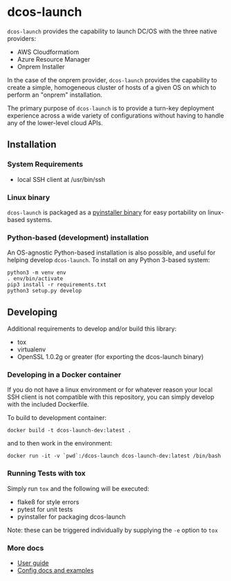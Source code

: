 # dcos-launch

`dcos-launch` provides the capability to launch DC/OS with the three native providers:
* AWS Cloudformatiom
* Azure Resource Manager
* Onprem Installer

In the case of the onprem provider, `dcos-launch` provides the capability to create a simple, homogeneous cluster of hosts of a given OS on which to perform an "onprem" installation.

The primary purpose of `dcos-launch` is to provide a turn-key deployment experience across a wide variety of configurations without having to handle any of the lower-level cloud APIs.

## Installation

### System Requirements

* local SSH client at /usr/bin/ssh

### Linux binary

`dcos-launch` is packaged as a [pyinstaller binary](https://downloads.dcos.io/dcos-launch/bin/linux/dcos-launch) for easy portability on linux-based systems.

### Python-based (development) installation

An OS-agnostic Python-based installation is also possible, and useful for helping develop `dcos-launch`.  To install on any Python 3-based system:
```
python3 -m venv env
. env/bin/activate
pip3 install -r requirements.txt
python3 setup.py develop
```

## Developing

Additional requirements to develop and/or build this library:
* tox
* virtualenv
* OpenSSL 1.0.2g or greater (for exporting the dcos-launch binary)

### Developing in a Docker container

If you do not have a linux environment or for whatever reason your local SSH client is not compatible with this repository, you can simply develop with the included Dockerfile.

To build to development container:
```
docker build -t dcos-launch-dev:latest .
```
and to then work in the environment:
```
docker run -it -v `pwd`:/dcos-launch dcos-launch-dev:latest /bin/bash
```

### Running Tests with tox

Simply run `tox` and the following will be executed:
* flake8 for style errors
* pytest for unit tests
* pyinstaller for packaging dcos-launch

Note: these can be triggered individually by supplying the `-e` option to `tox`

### More docs
- [User guide](./dcos_launch/README.md)
- [Config docs and examples](./dcos_launch/sample_configs/README.md)